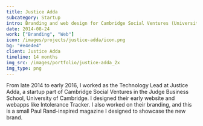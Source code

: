 ```yaml
---
title: Justice Adda
subcategory: Startup
intro: Branding and web design for Cambridge Social Ventures (University of Cambridge) startup trying to break barriers in justice.
date: 2014-08-24
work: ["Branding", "Web"]
icon: /images/projects/justice-adda/icon.png
bg: "#e4e4e4"
client: Justice Adda
timeline: 14 months
img_src: /images/portfolio/justice-adda_2x
img_type: png
---
```


From late 2014 to early 2016, I worked as the Technology Lead at Justice Adda, a startup part of Cambridge Social Ventures in the Judge Business School, University of Cambridge. I designed their early website and webapps like Intolerance Tracker. I also worked on their branding, and this is a small Paul Rand-inspired magazine I designed to showcase the new brand.

<div class="shadow">
	<div class="two-images">
		<div><img alt="" src="/images/projects/justice-adda/0001.jpg"></div>
		<div><img alt="" src="/images/projects/justice-adda/0002.jpg"></div>
	</div>
	<div class="two-images">
		<div><img alt="" src="/images/projects/justice-adda/0003.jpg"></div>
		<div><img alt="" src="/images/projects/justice-adda/0004.jpg"></div>
	</div>
	<div class="two-images">
		<div><img alt="" src="/images/projects/justice-adda/0005.jpg"></div>
		<div><img alt="" src="/images/projects/justice-adda/0006.jpg"></div>
	</div>
	<div class="two-images">
		<div><img alt="" src="/images/projects/justice-adda/0007.jpg"></div>
		<div><img alt="" src="/images/projects/justice-adda/0008.jpg"></div>
	</div>
	<div class="two-images">
		<div><img alt="" src="/images/projects/justice-adda/0009.jpg"></div>
		<div><img alt="" src="/images/projects/justice-adda/0010.jpg"></div>
	</div>
	<div class="two-images">
		<div><img alt="" src="/images/projects/justice-adda/0011.jpg"></div>
		<div><img alt="" src="/images/projects/justice-adda/0012.jpg"></div>
	</div>
	<div class="two-images">
		<div><img alt="" src="/images/projects/justice-adda/0013.jpg"></div>
		<div><img alt="" src="/images/projects/justice-adda/0014.jpg"></div>
	</div>
	<div class="two-images">
		<div><img alt="" src="/images/projects/justice-adda/0015.jpg"></div>
		<div><img alt="" src="/images/projects/justice-adda/0016.jpg"></div>
	</div>
	<div class="two-images">
		<div><img alt="" src="/images/projects/justice-adda/0017.jpg"></div>
		<div><img alt="" src="/images/projects/justice-adda/0018.jpg"></div>
	</div>
</div>